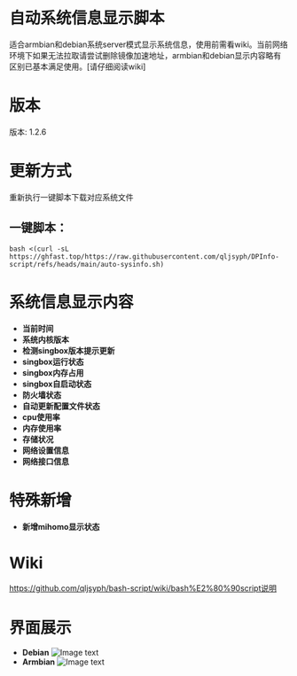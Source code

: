 # 自动系统信息显示脚本
适合armbian和debian系统server模式显示系统信息，使用前需看wiki。当前网络环境下如果无法拉取请尝试删除镜像加速地址，armbian和debian显示内容略有区别已基本满足使用。[请仔细阅读wiki]
# 版本
版本: 1.2.6
# 更新方式
重新执行一键脚本下载对应系统文件
## 一键脚本：
```
bash <(curl -sL https://ghfast.top/https://raw.githubusercontent.com/qljsyph/DPInfo-script/refs/heads/main/auto-sysinfo.sh)
```
# 系统信息显示内容
- **当前时间**
- **系统内核版本**
- **检测singbox版本提示更新**
- **singbox运行状态**
- **singbox内存占用**
- **singbox自启动状态**
- **防火墙状态**
- **自动更新配置文件状态**
- **cpu使用率**
- **内存使用率**
- **存储状况**
- **网络设置信息**
- **网络接口信息**
# 特殊新增
- **新增mihomo显示状态**
# Wiki
https://github.com/qljsyph/bash-script/wiki/bash%E2%80%90script说明
# 界面展示
- **Debian**
![Image text](https://raw.githubusercontent.com/qljsyph/bash-script/refs/heads/main/picture/1735899502390.jpg)
- **Armbian**
![Image text](https://raw.githubusercontent.com/qljsyph/bash-script/refs/heads/main/picture/1735899414883.jpg)
